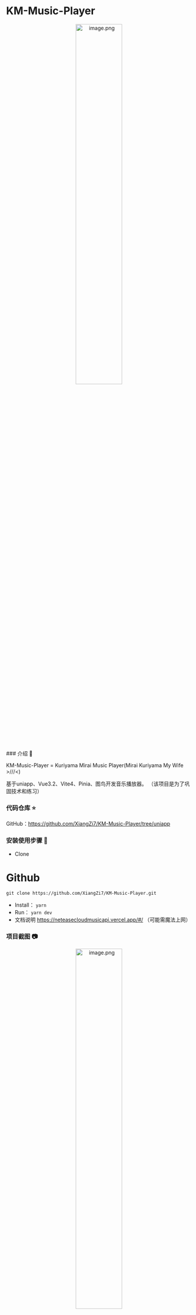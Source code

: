 # KM-Music-Player
<p align=center><img src="https://p9-juejin.byteimg.com/tos-cn-i-k3u1fbpfcp/2782e1713da6486d9f6a012f6b5b97af~tplv-k3u1fbpfcp-jj-mark:0:0:0:0:q75.image#?w=551&h=982&e=png&b=e4eff5" alt="image.png" width="50%" /></p>
### 介绍 📖

KM-Music-Player = Kuriyama Mirai Music Player(Mirai Kuriyama My Wife >///<)

基于uniapp、Vue3.2、Vite4、Pinia、图鸟开发音乐播放器。
（该项目是为了巩固技术和练习）
### 代码仓库 ⭐

GitHub：https://github.com/XiangZi7/KM-Music-Player/tree/uniapp

### 安装使用步骤 📔

*   Clone

# Github

`git clone https://github.com/XiangZi7/KM-Music-Player.git`

*   Install：
    `yarn`
*   Run：
    `yarn dev`
*   文档说明
    <https://neteasecloudmusicapi.vercel.app/#/>  （可能需魔法上网）

### 项目截图 📷
<p align=center><img src="https://p9-juejin.byteimg.com/tos-cn-i-k3u1fbpfcp/2782e1713da6486d9f6a012f6b5b97af~tplv-k3u1fbpfcp-jj-mark:0:0:0:0:q75.image#?w=551&h=982&e=png&b=e4eff5" alt="image.png" width="50%" /></p>

<p align=center><img src="https://p9-juejin.byteimg.com/tos-cn-i-k3u1fbpfcp/352c9870d7924b0988489ed9375f825c~tplv-k3u1fbpfcp-jj-mark:0:0:0:0:q75.image#?w=548&h=982&e=png&b=e9eff6" alt="image.png"  width="50%"width="50%"/></p>


<p align=center><img src="https://p6-juejin.byteimg.com/tos-cn-i-k3u1fbpfcp/1c152c38fca5407dbdd53a1b21e9b66e~tplv-k3u1fbpfcp-jj-mark:0:0:0:0:q75.image#?w=551&h=982&e=png&b=e9f1f8" alt="image.png"  width="50%"width="50%"/></p>


<p align=center><img src="https://p9-juejin.byteimg.com/tos-cn-i-k3u1fbpfcp/71607aab60d94303a36dff0e155a5368~tplv-k3u1fbpfcp-jj-mark:0:0:0:0:q75.image#?w=547&h=974&e=png&b=edf1f6" alt="image.png"  width="50%"width="50%"width="50%"/></p>


<p align=center><img src="https://p9-juejin.byteimg.com/tos-cn-i-k3u1fbpfcp/ae76572e8d2447c28d038d5e9298d834~tplv-k3u1fbpfcp-jj-mark:0:0:0:0:q75.image#?w=550&h=984&e=png&b=e9f1f8" alt="image.png"  width="50%"/></p>

<p align=center><img src="https://p6-juejin.byteimg.com/tos-cn-i-k3u1fbpfcp/ec61e97ea79a4c1f9a27e945f2bd32d0~tplv-k3u1fbpfcp-jj-mark:0:0:0:0:q75.image#?w=552&h=985&e=png&b=fdfcfc" alt="image.png"  width="50%"width="50%"width="50%"/></p>


<p align=center><img src="https://p1-juejin.byteimg.com/tos-cn-i-k3u1fbpfcp/ae4bdf15b330499288031e4e3ba20e9e~tplv-k3u1fbpfcp-jj-mark:0:0:0:0:q75.image#?w=548&h=979&e=png&b=ecf0f6" alt="image.png"  width="50%"width="50%"width="50%"/></p>
